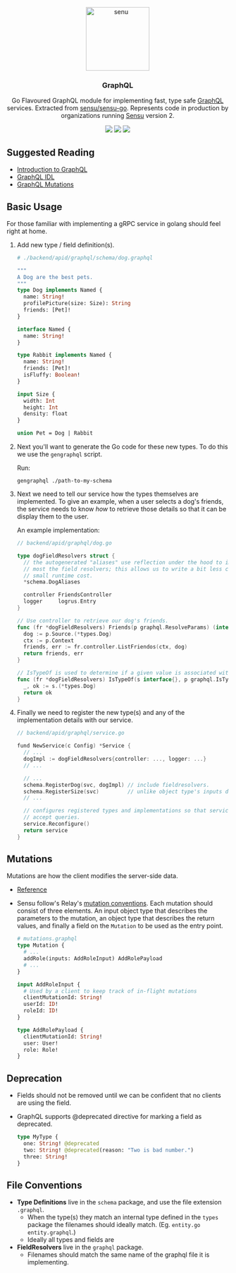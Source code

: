 <p align="center">
  <a href="https://www.graphql.org/">
    <img alt="senu" src="https://graphql.org/img/logo.svg" width="144">
  </a>
</p>

<h3 align="center">
  GraphQL
</h3>

<p align="center">
  Go Flavoured GraphQL module for implementing fast, type safe
  <a href="https://graphql.org">GraphQL</a> services. Extracted from
  <a href="https://github.com/sensu/sensu-go">sensu/sensu-go</a>. Represents
  code in production by organizations running
  <a href="https://sensu.io">Sensu</a> version 2.
</p>

<p align="center">
  <a href="https://circleci.com/gh/jamesdphillips/graphql/tree/master"><img src="https://circleci.com/gh/jamesdphillips/graphql/tree/master.svg?style=svg"></a>
  <a href="https://codeclimate.com/github/jamesdphillips/graphql/maintainability"><img src="https://api.codeclimate.com/v1/badges/9527ae9a786ed7c9ad5b/maintainability" /></a>
  <a href="https://codeclimate.com/github/jamesdphillips/graphql/test_coverage"><img src="https://api.codeclimate.com/v1/badges/9527ae9a786ed7c9ad5b/test_coverage" /></a>
</p>

## Suggested Reading

- [Introduction to GraphQL](https://www.graphql.org/learn)
- [GraphQL IDL](https://www.graphql.org/learn)
- [GraphQL Mutations](http://graphql.org/learn/queries/#mutations)

## Basic Usage

For those familiar with implementing a gRPC service in golang should feel right
at home.

1.  Add new type / field definition(s).

    ```graphql
    # ./backend/apid/graphql/schema/dog.graphql

    """
    A Dog are the best pets.
    """
    type Dog implements Named {
      name: String!
      profilePicture(size: Size): String
      friends: [Pet]!
    }

    interface Named {
      name: String!
    }

    type Rabbit implements Named {
      name: String!
      friends: [Pet]!
      isFluffy: Boolean!
    }

    input Size {
      width: Int
      height: Int
      density: float
    }

    union Pet = Dog | Rabbit
    ```

2.  Next you'll want to generate the Go code for these new types. To do this we
    use the `gengraphql` script.

    Run:

    ```shell
    gengraphql ./path-to-my-schema
    ```

3.  Next we need to tell our service how the types themselves are implemented.
    To give an example, when a user selects a dog's friends, the service needs
    to know _how_ to retrieve those details so that it can be display them to
    the user.

    An example implementation:

    ```go
    // backend/apid/graphql/dog.go

    type dogFieldResolvers struct {
      // the autogenerated "aliases" use reflection under the hood to implement most
      // most the field resolvers; this allows us to write a bit less code with a
      // small runtime cost.
      *schema.DogAliases

      controller FriendsController
      logger     logrus.Entry
    }

    // Use controller to retrieve our dog's friends.
    func (fr *dogFieldResolvers) Friends(p graphql.ResolveParams) (interface{}, error) {
      dog := p.Source.(*types.Dog)
      ctx := p.Context
      friends, err := fr.controller.ListFriendos(ctx, dog)
      return friends, err
    }

    // IsTypeOf is used to determine if a given value is associated with the Dog type
    func (fr *dogFieldResolvers) IsTypeOf(s interface{}, p graphql.IsTypeOfParams) bool {
      _, ok := s.(*types.Dog)
      return ok
    }
    ```

4.  Finally we need to register the new type(s) and any of the implementation
    details with our service.

    ```go
    // backend/apid/graphql/service.go

    fund NewService(c Config) *Service {
      // ...
      dogImpl := dogFieldResolvers{controller: ..., logger: ...}
      // ...

      // ...
      schema.RegisterDog(svc, dogImpl) // include fieldresolvers.
      schema.RegisterSize(svc)         // unlike object type's inputs do not require any additonal implemtation details.
      // ...

      // configures registered types and implementations so that service is ready to
      // accept queries.
      service.Reconfigure()
      return service
    }
    ```

## Mutations

Mutations are how the client modifies the server-side data.

-  [Reference](http://graphql.org/learn/queries/#mutations)
-   Sensu follow's Relay's [mutation conventions](https://facebook.github.io/relay/docs/en/graphql-server-specification.html#mutations). Each mutation should consist of three
    elements. An input object type that describes the parameters to the mutation,
    an object type that describes the return values, and finally a field on the
    `Mutation` to be used as the entry point.

    ```graphql
    # mutations.graphql
    type Mutation {
      # ...
      addRole(inputs: AddRoleInput) AddRolePayload
      # ...
    }

    input AddRoleInput {
      # Used by a client to keep track of in-flight mutations
      clientMutationId: String!
      userId: ID!
      roleId: ID!
    }

    type AddRolePayload {
      clientMutationId: String!
      user: User!
      role: Role!
    }
    ```

## Deprecation

- Fields should not be removed until we can be confident that no clients are
  using the field.
- GraphQL supports @deprecated directive for marking a field as deprecated.

    ```graphql
    type MyType {
      one: String! @deprecated
      two: String! @deprecated(reason: "Two is bad number.")
      three: String!
    }
    ```

## File Conventions

- **Type Definitions** live in the `schema` package, and use the file extension
  `.graphql`.
  - When the type(s) they match an internal type defined in the
  `types` package the filenames should ideally match. (Eg. `entity.go`
  `entity.graphql`.)
  - Ideally all types and fields are
- **FieldResolvers** live in the `graphql` package.
  - Filenames should match the same name of the graphql file it is implementing.

[Sensu]:https://www.sensu.io
[sensu/sensu-go]:https://github.com/sensu/sensu-go
